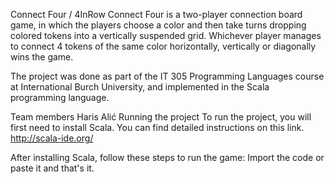 
Connect Four / 4InRow
Connect Four is a two-player connection board game, in which the players choose a color and then take turns dropping colored tokens into a vertically suspended grid. Whichever player manages to connect 4 tokens of the same color horizontally, vertically or diagonally wins the game.

The project was done as part of the IT 305 Programming Languages course at International Burch University, and implemented in the Scala programming language.

Team members
Haris Alić
Running the project
To run the project, you will first need to install Scala. You can find detailed instructions on this link.
http://scala-ide.org/

After installing Scala, follow these steps to run the game:
Import the code or paste it and that's it.
